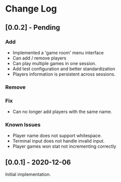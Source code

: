# Change Log

## [0.0.2] - Pending

### Add

- Implemented a 'game room' menu interface
- Can add / remove players
- Can play multiple games in one session.
- Add test configuration and better standardization
- Players information is persistent across sessions.

### Remove

### Fix

- Can no longer add players with the same name.

### Known Issues

- Player name does not support whitespace.
- Terminal input does not handle invalid input.
- Player games won stat not incrementing correctly


## [0.0.1] - 2020-12-06
Initial implementation.
